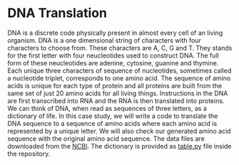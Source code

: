 # DNA Translation

DNA is a discrete code physically present in almost every cell of an living organism. DNA is a one dimensional string of characters with four characters to choose from. These characters are A, C, G and T. They stands for the first letter with four neucleotides used to construct DNA. The full form of these neucleotides are adenine, cytosine, guanine and thymine. Each unique three characters of sequence of nucleotides, sometimes called a nucleotide triplet, corresponds to one amino acid. The sequence of amino acids is unique for each type of protein and all proteins are built from the same set of just 20 amino acids for all living things. Instructions in the DNA are first transcribed into RNA and the RNA is then translated into proteins. We can think of DNA, when read as sequences of three letters, as a dictionary of life. In this case study, we will write a code to translate the DNA sequence to a sequence of amino acids where each amino acid is represented by a unique letter. We will also check our generated amino acid sequence with the original amino acid sequence. The data files are downloaded from the [NCBI](https://www.ncbi.nlm.nih.gov/nuccore/NM_207618.2). The dictionary is provided as [table.py](https://github.com/rinkal14/Using-Python-for-Research/blob/master/Week%203:%20Case%20Studies/Case%20Study%201:%20DNA%20Translation/table.py) file inside the repository.
